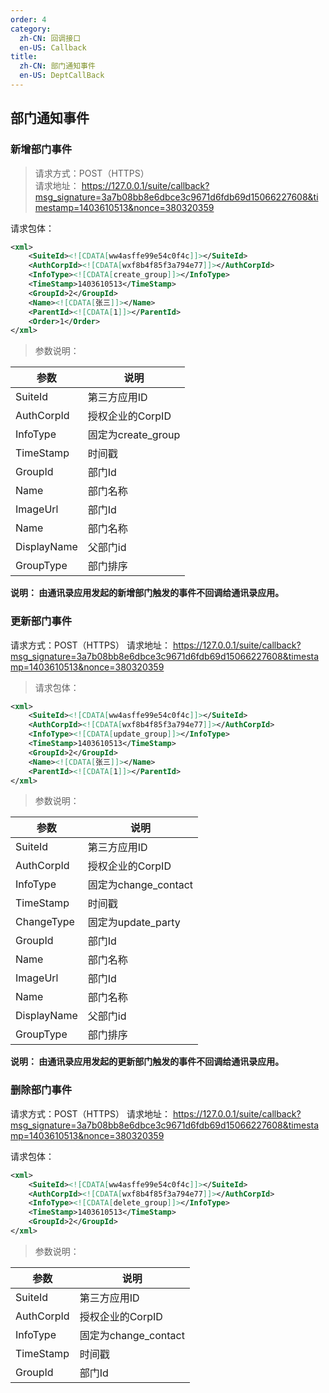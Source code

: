 ```yaml
---
order: 4
category:
  zh-CN: 回调接口
  en-US: Callback
title: 
  zh-CN: 部门通知事件
  en-US: DeptCallBack
---
```


## 部门通知事件

### 新增部门事件
>请求方式：POST（HTTPS）  
>请求地址： https://127.0.0.1/suite/callback?msg_signature=3a7b08bb8e6dbce3c9671d6fdb69d15066227608&timestamp=1403610513&nonce=380320359

请求包体：
```xml
<xml>
    <SuiteId><![CDATA[ww4asffe99e54c0f4c]]></SuiteId>
    <AuthCorpId><![CDATA[wxf8b4f85f3a794e77]]></AuthCorpId>
    <InfoType><![CDATA[create_group]]></InfoType>
    <TimeStamp>1403610513</TimeStamp>
    <GroupId>2</GroupId>
    <Name><![CDATA[张三]]></Name>
    <ParentId><![CDATA[1]]></ParentId>
    <Order>1</Order>
</xml>
```

>参数说明：

| 参数 | 说明 |
| -------- | -------------------------------------------- |
|SuiteId | 第三方应用ID|
|AuthCorpId | 授权企业的CorpID|
|InfoType | 固定为create_group|
|TimeStamp | 时间戳|
|GroupId | 部门Id|
|Name | 部门名称|
|ImageUrl | 部门Id|
|Name | 部门名称|
|DisplayName | 父部门id|
|GroupType | 部门排序|
**说明： 由通讯录应用发起的新增部门触发的事件不回调给通讯录应用。**

### 更新部门事件
请求方式：POST（HTTPS）
请求地址： https://127.0.0.1/suite/callback?msg_signature=3a7b08bb8e6dbce3c9671d6fdb69d15066227608&timestamp=1403610513&nonce=380320359

> 请求包体：
```xml
<xml>
    <SuiteId><![CDATA[ww4asffe99e54c0f4c]]></SuiteId>
    <AuthCorpId><![CDATA[wxf8b4f85f3a794e77]]></AuthCorpId>
    <InfoType><![CDATA[update_group]]></InfoType>
    <TimeStamp>1403610513</TimeStamp>
    <GroupId>2</GroupId>
    <Name><![CDATA[张三]]></Name>
    <ParentId><![CDATA[1]]></ParentId>
</xml>
```
>参数说明：

| 参数 | 说明 |
| -------- | -------------------------------------------- |
| SuiteId | 第三方应用ID|
|AuthCorpId | 授权企业的CorpID |
|InfoType | 固定为change_contact |
| TimeStamp | 时间戳|
|ChangeType | 固定为update_party|
|GroupId | 部门Id|
|Name | 部门名称|
|ImageUrl | 部门Id|
|Name | 部门名称|
|DisplayName | 父部门id|
|GroupType | 部门排序|
**说明： 由通讯录应用发起的更新部门触发的事件不回调给通讯录应用。**

### 删除部门事件
请求方式：POST（HTTPS）
请求地址： https://127.0.0.1/suite/callback?msg_signature=3a7b08bb8e6dbce3c9671d6fdb69d15066227608&timestamp=1403610513&nonce=380320359

请求包体：
```xml
<xml>
    <SuiteId><![CDATA[ww4asffe99e54c0f4c]]></SuiteId>
    <AuthCorpId><![CDATA[wxf8b4f85f3a794e77]]></AuthCorpId>
    <InfoType><![CDATA[delete_group]]></InfoType>
    <TimeStamp>1403610513</TimeStamp>
    <GroupId>2</GroupId>
</xml>
```
>参数说明：

|参数 | 说明|
| -------- | -------------------------------------------- |
| SuiteId | 第三方应用ID|
| AuthCorpId | 授权企业的CorpID|
| InfoType | 固定为change_contact|
| TimeStamp | 时间戳|
| GroupId | 部门Id|
